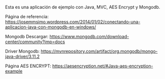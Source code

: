 Esta es una aplicación de ejemplo con Java, MVC, AES Encrypt y Mongodb.

Página de referencia:
https://josemmsimo.wordpress.com/2014/01/02/conectando-una-aplicacion-java-con-mongodb-en-windows/

Mongodb Descargar:
https://www.mongodb.com/download-center/community?jmp=docs

Driver Mongodb:
https://mvnrepository.com/artifact/org.mongodb/mongo-java-driver/3.11.2

Página AES ENCRYPT:
https://aesencryption.net/#Java-aes-encryption-example

